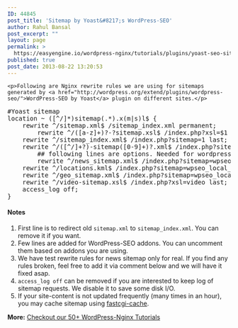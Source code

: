 ```yaml
---
ID: 44845
post_title: 'Sitemap by Yoast&#8217;s WordPress-SEO'
author: Rahul Bansal
post_excerpt: ""
layout: page
permalink: >
  https://easyengine.io/wordpress-nginx/tutorials/plugins/yoast-seo-sitemap/
published: true
post_date: 2013-08-22 13:20:53
---
```


	<p>Following are Nginx rewrite rules we are using for sitemaps generated by <a href="http://wordpress.org/extend/plugins/wordpress-seo/">WordPress-SEO by Yoast</a> plugin on different sites.</p>
<pre>#Yoast sitemap
location ~ ([^/]*)sitemap(.*).x(m|s)l$ {
	rewrite ^/sitemap.xml$ /sitemap_index.xml permanent;
        rewrite ^/([a-z]+)?-?sitemap.xsl$ /index.php?xsl=$1 last;
	rewrite ^/sitemap_index.xml$ /index.php?sitemap=1 last;
	rewrite ^/([^/]+?)-sitemap([0-9]+)?.xml$ /index.php?sitemap=$1&amp;sitemap_n=$2 last;
        ## following lines are options. Needed for wordpress-seo addons
        rewrite ^/news_sitemap.xml$ /index.php?sitemap=wpseo_news last;
	rewrite ^/locations.kml$ /index.php?sitemap=wpseo_local_kml last;
	rewrite ^/geo_sitemap.xml$ /index.php?sitemap=wpseo_local last;
	rewrite ^/video-sitemap.xsl$ /index.php?xsl=video last;
	access_log off;
}</pre>
<h4>Notes</h4>
<ol>
<li>First line is to redirect old <code>sitemap.xml</code> to <code>sitemap_index.xml</code>. You can remove it if you want.</li>
<li>Few lines are added for WordPress-SEO addons. You can uncomment them based on addons you are using.</li>
<li>We have test rewrite rules for news sitemap only for real. If you find any rules broken, feel free to add it via comment below and we will have it fixed asap.</li>
<li><code>access_log off</code> can be removed if you are interested to keep log of sitemap requests. We disable it to save some disk I/O.</li>
<li>If your site-content is not updated frequently (many times in an hour), you may cache sitemap using <a href="https://easyengine.io/wordpress-nginx/tutorials/single-site/fastcgi-cache-with-purging/">fastcgi-cache</a>.</li>
</ol>
<p><strong>More:</strong> <a href="https://easyengine.io/wordpress-nginx/tutorials">Checkout our 50+ WordPress-Nginx Tutorials</a></p>